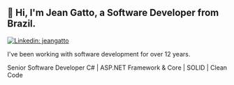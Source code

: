 <h2> 👋 Hi, I'm Jean Gatto, a Software Developer from Brazil.</h2>

[![Linkedin: jeangatto](https://img.shields.io/badge/-jeangatto-blue?style=flat-square&logo=Linkedin&logoColor=white&link=https://www.linkedin.com/in/jeangatto/)](https://www.linkedin.com/in/jeangatto/)

<p>I've been working with software development for over 12 years.</p>
<p>Senior Software Developer C# | ASP.NET Framework & Core | SOLID | Clean Code</p>
